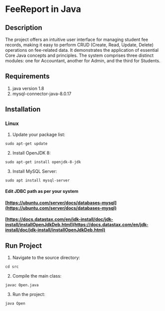 # FeeReport in Java
## Description
The project offers an intuitive user interface for managing student fee records, making it easy to perform CRUD (Create, Read, Update, Delete) operations on fee-related data. It demonstrates the application of essential Core Java concepts and principles. The system comprises three distinct modules: one for Accountant, another for Admin, and the third for Students.
## Requirements
1. java version 1.8
2. mysql-connector-java-8.0.17

## Installation
### Linux
1. Update your package list:
```
sudo apt-get update

```
2. Install OpenJDK 8:

```
sudo apt-get install openjdk-8-jdk

```
3. Install MySQL Server:

```
sudo apt install mysql-server

```
#### Edit JDBC path as per your system
#### [https://ubuntu.com/server/docs/databases-mysql](https://ubuntu.com/server/docs/databases-mysql)
#### [https://docs.datastax.com/en/jdk-install/doc/jdk-install/installOpenJdkDeb.html](https://docs.datastax.com/en/jdk-install/doc/jdk-install/installOpenJdkDeb.html)

## Run Project
1. Navigate to the source directory:
```
cd src
```
2. Compile the main class:
```
javac Open.java
```
3. Run the project:
```
java Open
```


